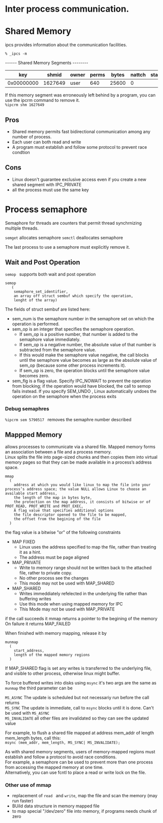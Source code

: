 Inter process communication.
============================


# Shared Memory 

ipcs provides information about the communication facilities.  

`% _ipcs -m` 


------ Shared Memory Segments --------  

| key | shmid | owner | perms | bytes| nattch | status|  
| --- | --- | --- | --- | --- | --- | --- |  
| 0x00000000 | 1627649 | user | 640 | 25600 | 0 |  |    


If this memory segment was erroneously left behind by a program, you can use the ipcrm command to remove it.  
`%ipcrm shm 1627649`


## Pros
* Shared memory permits fast bidirectional communication among any number of process.   
* Each user can both read and write
* A program must establish and follow some protocol to prevent race condtion


## Cons
* Linux doesn't guarantee exclusive access even if you create a new shared segment with IPC_PRIVATE
* all the process must use the same key


# Process semaphore

Semaphore for threads are counters that permit thread synchrnizing multiple threads.


`semget` allocates semaphore
`semctl` deallocates semaphore

The last process to use a semaphore must explicitly remove it.

## Wait and Post Operation

```semop ``` supports both wait and post operation
```
semop
   (
    semaphore_set_identifier,
    an array off struct sembuf which specify the operation,
    lenght of the array)
``` 


The fields of struct sembuf are listed here:
* sem_num is the semaphore number in the semaphore set on which the operation is performed.  
* sem_op is an integer that specifies the semaphore operation.  
  * If sem_op is a positive number, that number is added to the semaphore value immediately.  
  * If sem_op is a negative number, the absolute value of that number is subtracted from the semaphore value.  
  * If this would make the semaphore value negative, the call blocks until the semaphore value becomes as large as the absolute value of sem_op (because some other process increments it).  
  * If sem_op is zero, the operation blocks until the semaphore value becomes zero.
* sem_flg is a flag value. Specify IPC_NOWAIT to prevent the operation from blocking; if the operation would have blocked, the call to semop fails instead. If you specify SEM_UNDO , Linux automatically undoes the operation on the
semaphore when the process exits  

### Debug semaphres
```%ipcrm sem 5790517 ``` removes the semaphre number described  

## Mappped Memory
 
allows processes to communicate via a shared file.
Mapped memory forms an association between a file and a process memory.  
Linux splits the file into page-sized chunks and then copies them into virtual memory pages so that they can be made available in a process’s address space.  

```
mmap
  (
    address at which you would like linux to map the file into your process’s address space; the value NULL allows Linux to choose an available start address,  
    the length of the map in bytes byte,
    the protection on the map address, it consists of bitwise or of PROT_READ, PROT_WRITE and PROT_EXEC, 
    A flag value that specifies additional options
    the file descriptor opened to the file to be mapped,
    the offset from the begining of the file
  )
```

the flag value is a bitwise "or" of the following constraints
* MAP FIXED 
  * Linux uses the address  specified to map the file, rather than treating it as a hint.
  * The address must be page aligned
* MAP_PRIVATE 
  * Write to memory range should not be written back to the attached file, rather to private copy.
  * No other process see the changes
  * This mode may not be used  with MAP_SHARED
* MAP_SHARED
  * Writes immeddiately refelected in the underlying file rather than buffering writes
  * Use this mode when using mapped memory for IPC
  * This Mode may not be used with MAP_PRIVATE


if the call succeeds it mmap returns a pointer to the begining of the memory  
On failure it returns MAP_FAILED

When finished with memory mapping, release it by 
```
munmap
  (
    start_address,
    length of the mapped memory regions
  )

```



If MAP_SHARED flag is set any writes is transferred to the underlying file, and visible to other process, otherwise linux might buffer.

To force buffered writes into disks using ``` msync ``` it's two args are the same as ``` munmap ``` the third parameter can be

``` MS_ASYNC ``` The update is scheduled but not necessariy run before the call returns   
``` MS_SYNC ``` The update is immediate, call to ``` msync ``` blocks until it is done. Can't be used with ``` MS_ASYNC ```  
``` MS_INVALIDATE ``` all other files are invalidated so they can see the updated value  

For example, to flush a shared file mapped at address mem_addr of length mem_length bytes, call this:  
``` msync (mem_addr, mem_length, MS_SYNC| MS_INVALIDATE); ```

As with shared memory segments, users of memory-mapped regions must establish and follow a protocol to avoid race conditions.  
For example, a semaphore can be used to prevent more than one process from accessing the mapped memory at one time.   
Alternatively, you can use fcntl to place a read or write lock on the file.



### Other use of mmap

* replacement of ```read ``` and ```write```, map the file and scan the memory (may run faster)
* BUild data structure in memory mapped file
* to map special "/dev/zero" file into memory, if programs needs chunk of zero
